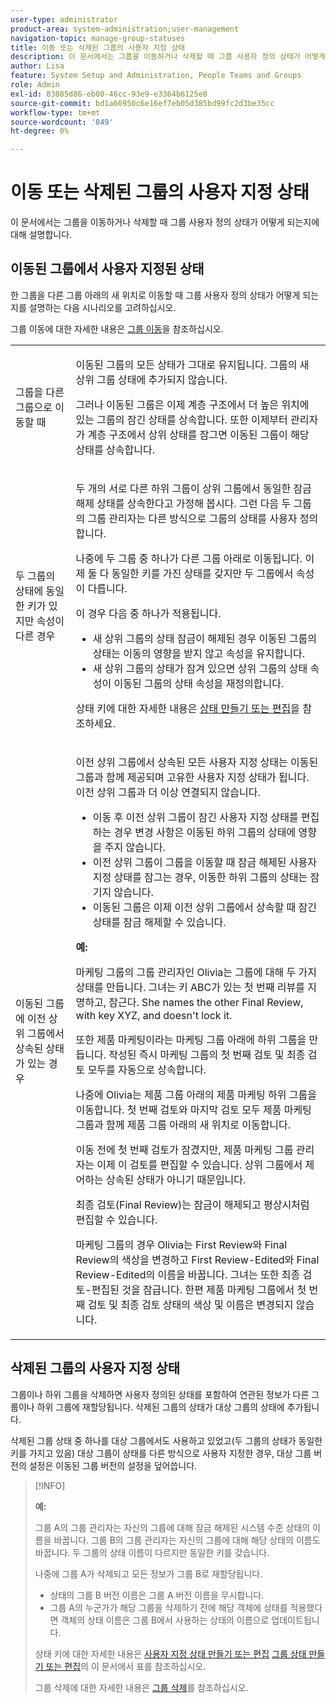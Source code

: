 ```yaml
---
user-type: administrator
product-area: system-administration;user-management
navigation-topic: manage-group-statuses
title: 이동 또는 삭제된 그룹의 사용자 지정 상태
description: 이 문서에서는 그룹을 이동하거나 삭제할 때 그룹 사용자 정의 상태가 어떻게 되는지에 대해 설명합니다.
author: Lisa
feature: System Setup and Administration, People Teams and Groups
role: Admin
exl-id: 83885d86-eb00-46cc-93e9-e3364b6125e8
source-git-commit: bd1a66950c6e16ef7eb05d385bd99fc2d3be35cc
workflow-type: tm+mt
source-wordcount: '849'
ht-degree: 0%

---
```


# 이동 또는 삭제된 그룹의 사용자 지정 상태

이 문서에서는 그룹을 이동하거나 삭제할 때 그룹 사용자 정의 상태가 어떻게 되는지에 대해 설명합니다.

## 이동된 그룹에서 사용자 지정된 상태

한 그룹을 다른 그룹 아래의 새 위치로 이동할 때 그룹 사용자 정의 상태가 어떻게 되는지를 설명하는 다음 시나리오를 고려하십시오.

그룹 이동에 대한 자세한 내용은 [그룹 이동](../../../administration-and-setup/manage-groups/create-and-manage-groups/move-a-group.md)을 참조하십시오.

<table style="table-layout:auto"> 
 <col> 
 </col> 
 <col> 
 </col> 
 <tbody> 
  <tr> 
   <td role="rowheader">그룹을 다른 그룹으로 이동할 때 </td> 
   <td> <p>이동된 그룹의 모든 상태가 그대로 유지됩니다. 그룹의 새 상위 그룹 상태에 추가되지 않습니다.</p> <p>그러나 이동된 그룹은 이제 계층 구조에서 더 높은 위치에 있는 그룹의 잠긴 상태를 상속합니다. 또한 이제부터 관리자가 계층 구조에서 상위 상태를 잠그면 이동된 그룹이 해당 상태를 상속합니다.</p> </td> 
  </tr> 
  <tr> 
   <td role="rowheader">두 그룹의 상태에 동일한 키가 있지만 속성이 다른 경우</td> 
   <td> <p>두 개의 서로 다른 하위 그룹이 상위 그룹에서 동일한 잠금 해제 상태를 상속한다고 가정해 봅시다. 그런 다음 두 그룹의 그룹 관리자는 다른 방식으로 그룹의 상태를 사용자 정의합니다.</p> <p>나중에 두 그룹 중 하나가 다른 그룹 아래로 이동됩니다. 이제 둘 다 동일한 키를 가진 상태를 갖지만 두 그룹에서 속성이 다릅니다.</p> <p>이 경우 다음 중 하나가 적용됩니다.</p> 
    <ul> 
     <li>새 상위 그룹의 상태 잠금이 해제된 경우 이동된 그룹의 상태는 이동의 영향을 받지 않고 속성을 유지합니다.</li> 
     <li>새 상위 그룹의 상태가 잠겨 있으면 상위 그룹의 상태 속성이 이동된 그룹의 상태 속성을 재정의합니다.</li> 
    </ul> <p>상태 키에 대한 자세한 내용은 <a href="../../../administration-and-setup/customize-workfront/creating-custom-status-and-priority-labels/create-or-edit-a-status.md" class="MCXref xref">상태 만들기 또는 편집</a>을 참조하세요.</p> </td> 
  </tr> 
  <tr> 
   <td>이동된 그룹에 이전 상위 그룹에서 상속된 상태가 있는 경우 </td> 
   <td> <p>이전 상위 그룹에서 상속된 모든 사용자 지정 상태는 이동된 그룹과 함께 제공되며 고유한 사용자 지정 상태가 됩니다. 이전 상위 그룹과 더 이상 연결되지 않습니다.</p> 
    <ul> 
     <li>이동 후 이전 상위 그룹이 잠긴 사용자 지정 상태를 편집하는 경우 변경 사항은 이동된 하위 그룹의 상태에 영향을 주지 않습니다.</li> 
     <li>이전 상위 그룹이 그룹을 이동할 때 잠금 해제된 사용자 지정 상태를 잠그는 경우, 이동한 하위 그룹의 상태는 잠기지 않습니다.</li> 
     <li>이동된 그룹은 이제 이전 상위 그룹에서 상속할 때 잠긴 상태를 잠금 해제할 수 있습니다.</li> 
    </ul> 
     <p><b>예:</b><p> 
     <p>마케팅 그룹의 그룹 관리자인 Olivia는 그룹에 대해 두 가지 상태를 만듭니다. 그녀는 키 ABC가 있는 첫 번째 리뷰를 지명하고, 잠근다. She names the other Final Review, with key XYZ, and doesn't lock it.</p> 
     <p>또한 제품 마케팅이라는 마케팅 그룹 아래에 하위 그룹을 만듭니다. 작성된 즉시 마케팅 그룹의 첫 번째 검토 및 최종 검토 모두를 자동으로 상속합니다.</p> 
     <p>나중에 Olivia는 제품 그룹 아래의 제품 마케팅 하위 그룹을 이동합니다. 첫 번째 검토와 마지막 검토 모두 제품 마케팅 그룹과 함께 제품 그룹 아래의 새 위치로 이동합니다.</p> 
     <p>이동 전에 첫 번째 검토가 잠겼지만, 제품 마케팅 그룹 관리자는 이제 이 검토를 편집할 수 있습니다. 상위 그룹에서 제어하는 상속된 상태가 아니기 때문입니다.</p> 
     <p>최종 검토(Final Review)는 잠금이 해제되고 평상시처럼 편집할 수 있습니다.</p> 
     <p>마케팅 그룹의 경우 Olivia는 First Review와 Final Review의 색상을 변경하고 First Review-Edited와 Final Review-Edited의 이름을 바꿉니다. 그녀는 또한 최종 검토-편집된 것을 잠급니다. 한편 제품 마케팅 그룹에서 첫 번째 검토 및 최종 검토 상태의 색상 및 이름은 변경되지 않습니다.</p> 
    </div> </td> 
  </tr> 
 </tbody> 
</table>

## 삭제된 그룹의 사용자 지정 상태

그룹이나 하위 그룹을 삭제하면 사용자 정의된 상태를 포함하여 연관된 정보가 다른 그룹이나 하위 그룹에 재할당됩니다. 삭제된 그룹의 상태가 대상 그룹의 상태에 추가됩니다.

삭제된 그룹 상태 중 하나를 대상 그룹에서도 사용하고 있었고(두 그룹의 상태가 동일한 키를 가지고 있음) 대상 그룹이 상태를 다른 방식으로 사용자 지정한 경우, 대상 그룹 버전의 설정은 이동된 그룹 버전의 설정을 덮어씁니다.

>[!INFO]
>
>**예:**
>
>그룹 A의 그룹 관리자는 자신의 그룹에 대해 잠금 해제된 시스템 수준 상태의 이름을 바꿉니다. 그룹 B의 그룹 관리자는 자신의 그룹에 대해 해당 상태의 이름도 바꿉니다. 두 그룹의 상태 이름이 다르지만 동일한 키를 갖습니다.
>
>나중에 그룹 A가 삭제되고 모든 정보가 그룹 B로 재할당됩니다.
>
>* 상태의 그룹 B 버전 이름은 그룹 A 버전 이름을 무시합니다.
>* 그룹 A의 누군가가 해당 그룹을 삭제하기 전에 해당 객체에 상태를 적용했다면 객체의 상태 이름은 그룹 B에서 사용하는 상태의 이름으로 업데이트됩니다.
>
>상태 키에 대한 자세한 내용은 [사용자 지정 상태 만들기 또는 편집](../../../administration-and-setup/customize-workfront/creating-custom-status-and-priority-labels/create-or-edit-a-status.md#create) [그룹 상태 만들기 또는 편집](../../../administration-and-setup/manage-groups/manage-group-statuses/create-or-edit-a-group-status.md#create)의 이 문서에서 표를 참조하십시오.
>
>그룹 삭제에 대한 자세한 내용은 [그룹 삭제](../../../administration-and-setup/manage-groups/create-and-manage-groups/delete-a-group.md)를 참조하십시오.

